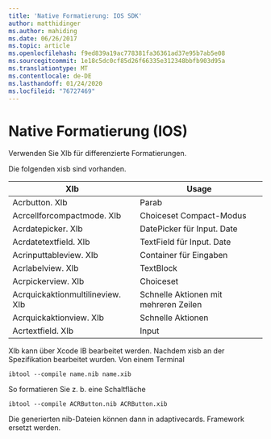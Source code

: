 ```yaml
---
title: 'Native Formatierung: IOS SDK'
author: matthidinger
ms.author: mahiding
ms.date: 06/26/2017
ms.topic: article
ms.openlocfilehash: f9ed839a19ac778381fa36361ad37e95b7ab5e08
ms.sourcegitcommit: 1e18c5dc0cf85d26f66335e312348bbfb903d95a
ms.translationtype: MT
ms.contentlocale: de-DE
ms.lasthandoff: 01/24/2020
ms.locfileid: "76727469"
---
```

# <a name="native-styling---ios"></a>Native Formatierung (IOS)

Verwenden Sie XIb für differenzierte Formatierungen.

Die folgenden xisb sind vorhanden.

| XIb | Usage |
|---|---|
| Acrbutton. XIb | Parab |
| Acrcellforcompactmode. XIb   | Choiceset Compact-Modus|
| Acrdatepicker. XIb | DatePicker für Input. Date |
| Acrdatetextfield. XIb  | TextField für Input. Date |
| Acrinputtableview. XIb   | Container für Eingaben |
| Acrlabelview. XIb  | TextBlock |
| Acrpickerview. XIb | Choiceset |
| Acrquickaktionmultilineview. XIb  | Schnelle Aktionen mit mehreren Zeilen |
| Acrquickaktionview. XIb | Schnelle Aktionen |
| Acrtextfield. XIb | Input |

XIb kann über Xcode IB bearbeitet werden.
Nachdem xisb an der Spezifikation bearbeitet wurden.
Von einem Terminal
```
ibtool --compile name.nib name.xib 
```

So formatieren Sie z. b. eine Schaltfläche
```
ibtool --compile ACRButton.nib ACRButton.xib 
```

Die generierten nib-Dateien können dann in adaptivecards. Framework ersetzt werden.
